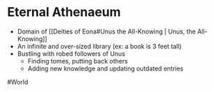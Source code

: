 # Eternal Athenaeum
- Domain of [[Deities of Eona#Unus the All-Knowing | Unus, the All-Knowing]]
- An infinite and over-sized library (ex: a book is 3 feet tall)
- Bustling with robed followers of Unus
	- Finding tomes, putting back others
	- Adding new knowledge and updating outdated entries 

#World 